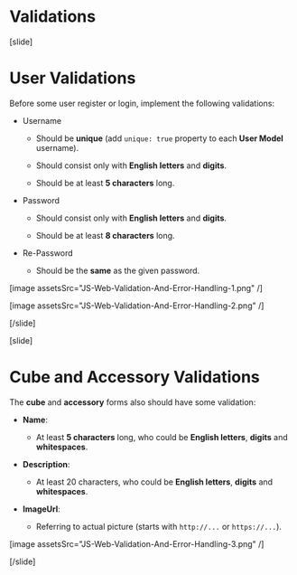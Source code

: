 # Validations

[slide]
# User Validations

Before some user register or login, implement the following validations:

-  Username

   -  Should be **unique** \(add `unique: true` property to each **User Model** username\).

   -  Should consist only with **English letters** and **digits**.

   -  Should be at least **5 characters** long.

-  Password

   -  Should consist only with **English letters** and **digits**.

   -  Should be at least **8 characters** long.

-  Re\-Password

   -  Should be the **same** as the given password.

[image assetsSrc="JS-Web-Validation-And-Error-Handling-1.png" /]

[image assetsSrc="JS-Web-Validation-And-Error-Handling-2.png" /]

[/slide]

[slide]

# Cube and Accessory Validations

The **cube** and **accessory** forms also should have some validation:

-  **Name**:

   -  At least **5 characters** long, who could be **English letters**, **digits** and **whitespaces**.

-  **Description**:

   -  At least 20 characters, who could be **English letters**, **digits** and **whitespaces**.

-  **ImageUrl**:

   -  Referring to actual picture \(starts with `http://...` or `https://...`\).

[image assetsSrc="JS-Web-Validation-And-Error-Handling-3.png" /]

[/slide]